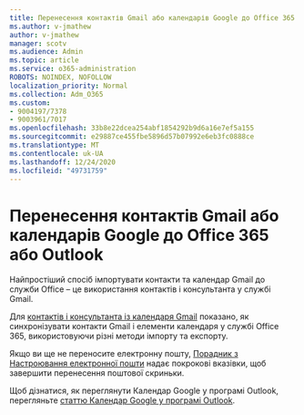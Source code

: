 ```yaml
---
title: Перенесення контактів Gmail або календарів Google до Office 365 або Outlook
ms.author: v-jmathew
author: v-jmathew
manager: scotv
ms.audience: Admin
ms.topic: article
ms.service: o365-administration
ROBOTS: NOINDEX, NOFOLLOW
localization_priority: Normal
ms.collection: Adm_O365
ms.custom:
- 9004197/7378
- 9003961/7017
ms.openlocfilehash: 33b8e22dcea254abf1854292b9d6a16e7ef5a155
ms.sourcegitcommit: e29887ce455fbe5896d57b07992e6eb3fc0888ce
ms.translationtype: MT
ms.contentlocale: uk-UA
ms.lasthandoff: 12/24/2020
ms.locfileid: "49731759"
---
```

# <a name="migrate-gmail-contacts-or-google-calendars-to-office-365-or-outlook"></a>Перенесення контактів Gmail або календарів Google до Office 365 або Outlook

Найпростіший спосіб імпортувати контакти та календар Gmail до служби Office – це використання контактів і консультанта у службі Gmail.

Для [контактів і консультанта із календаря Gmail](https://go.microsoft.com/fwlink/?linkid=2134386) показано, як синхронізувати контакти Gmail і елементи календаря у службі Office 365, використовуючи різні методи імпорту та експорту.

Якщо ви ще не переносите електронну пошту, [Порадник з Настроювання електронної пошти](https://go.microsoft.com/fwlink/?linkid=2133951) надає покрокові вказівки, щоб завершити перенесення поштової скриньки.

Щоб дізнатися, як переглянути Календар Google у програмі Outlook, перегляньте [статтю Календар Google у програмі Outlook](https://go.microsoft.com/fwlink/?linkid=2083939).
